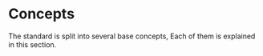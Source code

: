 # Concepts

The standard is split into several base concepts, Each of them is explained in this section.